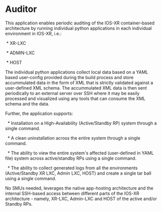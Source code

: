 # Auditor

This application enables periodic auditing of the IOS-XR container-based architecture by running individual python applications in each individual environment in IOS-XR, i.e.:  

  *  XR-LXC  
  
  *  ADMIN-LXC   
  
  *  HOST 
  
  

The individual python applications collect local data based on a YAML based user-config provided during the build process and store accummulated data in the form of XML that is strictly validated against a user-defined XML schema. The accummulated XML data is then sent periodically to an external server over SSH where it may be easily processed and visualized using any tools that can consume the XML schema and the data.

Further, the application supports:  

    *  Installation on a High-Availability (Active/Standby RP) system through a single command.  
    
    *  A clean uninstallation across the entire system through a single command.  
    
    *  The ability to view the entire system's affected (user-defined in YAML file) system across active/standby RPs using a single command.  
    
    *  The ability to collect generated logs from all the environments (Active/Standby XR LXC, Admin LXC, HOST) and create a single tar ball using a single command.  
    
    
No SMUs needed, leverages the native app-hosting architecture and the internal SSH-based access between different parts of the IOS-XR architecture - namely, XR-LXC, Admin-LXC and HOST of the active and/or Standby RPs.






    
